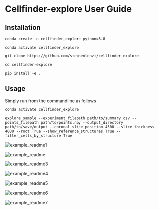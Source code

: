 # Cellfinder-explore User Guide

## Installation


```conda create -n cellfinder_explore python=3.8```

```conda activate cellfinder_explore```

```git clone https://github.com/stephenlenzi/cellfinder-explore```

```cd cellfinder-explore```

```pip install -e .```

## Usage

Simply run from the commandline as follows

```conda activate cellfinder_explore```

```explore_sample --experiment_filepath path/to/summary.csv --points_filepath path/to/points.npy --output_directory path/to/save/output --coronal_slice_position 4500 --slice_thickness 4000 --root True --show_reference_structures True --filter_cells_by_structure True```

![example_readme1](https://user-images.githubusercontent.com/12136220/159718609-3936a211-4a8b-4ccd-a1fd-4d709c0c7202.png)

![example_readme](https://user-images.githubusercontent.com/12136220/159717814-c0e967cb-6e23-4297-8313-8cdc8e34fff0.png)

![example_readme3](https://user-images.githubusercontent.com/12136220/159720896-135113c6-a46d-4240-8545-27fbe8cad504.png)

![example_readme4](https://user-images.githubusercontent.com/12136220/159721409-981546df-332c-41f2-a14b-813b982ed513.png)

![example_readme5](https://user-images.githubusercontent.com/12136220/159723470-bdd02233-3200-4370-a13f-8737896bc579.png)

![example_readme6](https://user-images.githubusercontent.com/12136220/159723484-ace4024b-fd6a-4500-9a66-e846fb76214c.png)

![example_readme7](https://user-images.githubusercontent.com/12136220/159724475-2722f311-633a-4c45-baed-14c04f9a6212.png)
